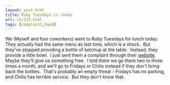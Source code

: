 ```yaml
---
layout: post.html
title: Ruby Tuesdays is cheap
url: ch/212.html
tags: [complaint,Food]
---
```

We (Myself and four coworkers) went to Ruby Tuesdays for lunch today.  They actually had the same menu as last time, which is a shock.  But they've stopped providing a bottle of ketchup at the table.  Instead, they provide a little bowl.  I just sent them a complaint through their [website](http://www.rubytuesday.com).  Maybe they'll give us something free.  I told them we go there two to three times a month, and we'll go to Fridays or Chilis instead if they don't bring back the bottles.  That's probably an empty threat - Fridays has no parking, and Chilis has terrible service.  But they don't know that.
